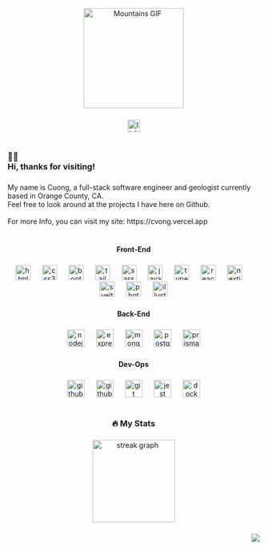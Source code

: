 <div align="center">
  <img height="200" src="https://github.com/CHVong/CHVong/assets/84001929/cd887b6b-e4f5-4190-a0d2-1d9c41db8037" alt="Mountains GIF"/>
</div>

###

<div align="center">
  <a href="https://www.linkedin.com/in/cuonghvong/" target="_blank">
    <img src="https://img.shields.io/static/v1?message=LinkedIn&logo=linkedin&label=&color=0077B5&logoColor=white&labelColor=&style=for-the-badge" height="25" alt="linkedin logo"  />
  </a>
</div>

###

<h1 align="center"></h1>

###

<h3 align="left">🙋‍♂️<br>Hi, thanks for visiting!</h3>

###

<p align="left">My name is Cuong, a full-stack software engineer and geologist currently based in Orange County, CA.<br>Feel free to look around at the projects I have here on Github.<br><br>For more Info, you can visit my site: https://cvong.vercel.app</p>

###

<h1 align="left"></h1>

###

<h4 align="center">Front-End</h4>

###

<div align="center">
  <img src="https://cdn.simpleicons.org/html5/E34F26" height="30" alt="html5 logo"  />
  <img width="15" />
  <img src="https://cdn.simpleicons.org/css3/1572B6" height="30" alt="css3 logo"  />
  <img width="15" />
  <img src="https://cdn.simpleicons.org/bootstrap/7952B3" height="30" alt="bootstrap logo"  />
  <img width="15" />
  <img src="https://cdn.simpleicons.org/tailwindcss/06B6D4" height="30" alt="tailwindcss logo"  />
  <img width="15" />
  <img src="https://cdn.simpleicons.org/sass/CC6699" height="30" alt="sass logo"  />
  <img width="15" />
  <img src="https://cdn.simpleicons.org/javascript/F7DF1E" height="30" alt="javascript logo"  />
  <img width="15" />
  <img src="https://cdn.simpleicons.org/typescript/3178C6" height="30" alt="typescript logo"  />
  <img width="15" />
  <img src="https://cdn.simpleicons.org/react/61DAFB" height="30" alt="react logo"  />
  <img width="15" />
  <img src="https://skillicons.dev/icons?i=nextjs" height="30" alt="nextjs logo"  />
  <img width="15" />
  <img src="https://cdn.simpleicons.org/svelte/FF3E00" height="30" alt="svelte logo"  />
  <img width="15" />
  <img src="https://cdn.simpleicons.org/adobephotoshop/31A8FF" height="30" alt="photoshop logo"  />
  <img width="15" />
  <img src="https://cdn.simpleicons.org/adobeillustrator/FF9A00" height="30" alt="illustrator logo"  />
</div>

###

<h4 align="center">Back-End</h4>

###

<div align="center">
  <img src="https://cdn.simpleicons.org/nodedotjs/339933" height="35" alt="nodejs logo"  />
  <img width="15" />
  <img src="https://skillicons.dev/icons?i=express" height="35" alt="express logo"  />
  <img width="15" />
  <img src="https://skillicons.dev/icons?i=mongodb" height="35" alt="mongodb logo"  />
  <img width="15" />
  <img src="https://skillicons.dev/icons?i=postgres" height="35" alt="postgresql logo"  />
  <img width="15" />
  <img src="https://cdn.simpleicons.org/prisma/2D3748" height="35" alt="prisma logo"  />
</div>

###

<h4 align="center">Dev-Ops</h4>

###

<div align="center">
  <img src="https://skillicons.dev/icons?i=github" height="35" alt="github logo"  />
  <img width="15" />
  <img src="https://cdn.simpleicons.org/githubactions/2088FF" height="35" alt="githubactions logo"  />
  <img width="15" />
  <img src="https://cdn.simpleicons.org/git/F05032" height="35" alt="git logo"  />
  <img width="15" />
  <img src="https://cdn.simpleicons.org/jest/C21325" height="35" alt="jest logo"  />
  <img width="15" />
  <img src="https://cdn.simpleicons.org/docker/2496ED" height="35" alt="docker logo"  />
</div>

###

<h1 align="left"></h1>

###

<h3 align="center">🔥   My Stats</h3>

###

<div align="center">
  <img src="https://streak-stats.demolab.com?user=CHVong&locale=en&mode=daily&theme=rose_pine&hide_border=true&border_radius=10&order=3" height="165" alt="streak graph"  />
</div>

###

<div align="right">
  <img src="https://visitor-badge.laobi.icu/badge?page_id=CHVong.CHVong&left_color=darkslategrey&right_color=midnightblue"  />
</div>

###
